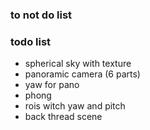 ### to not do list


### todo list

* spherical sky with texture
* panoramic camera (6 parts)
* yaw for pano
* phong
* rois witch yaw and pitch
* back thread scene

